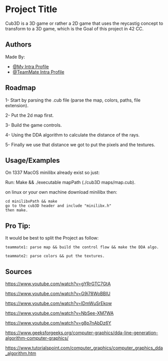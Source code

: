 
# Project Title

Cub3D is a 3D game or rather a 2D game that uses the reycastig concept to transform to a 3D game, which is the Goal of this project in 42 CC.
## Authors
Made By:
- [@My Intra Profile](https://profile.intra.42.fr/users/yel-haya)
- [@TeamMate Intra Profile](https://profile.intra.42.fr/users/achemlal)

## Roadmap

1- Start by parsing the .cub file (parse the map, colors, paths, file extension).

2- Put the 2d map first.

3- Build the game controls.

4- Using the DDA algorithm to calculate the distance of the rays.

5- Finally we use that distance we got to put the pixels and the textures.



## Usage/Examples

On 1337 MacOS minilibx already exist so just:

Run: Make && ./executable mapPath (./cub3D maps/map.cub).

on linux or your own machine download minilibx then:

    cd minilibxPath && make
    go to the cub3D header and include "minilibx.h"
    then make.






## Pro Tip:

It would be best to split the Project as follow:

    teammate1: parse map && build the control flow && make the DDA algo.

    teammate2: parse colors && put the textures.



## Sources

https://www.youtube.com/watch?v=gYRrGTC7GtA

https://www.youtube.com/watch?v=G9i78WoBBIU

https://www.youtube.com/watch?v=IDmWuSrEkow

https://www.youtube.com/watch?v=NbSee-XM7WA

https://www.youtube.com/watch?v=g8p7nAbDz6Y

https://www.geeksforgeeks.org/computer-graphics/dda-line-generation-algorithm-computer-graphics/

https://www.tutorialspoint.com/computer_graphics/computer_graphics_dda_algorithm.htm
